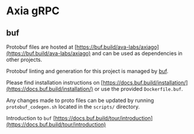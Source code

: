 # Axia gRPC
## buf

Protobuf files are hosted at [https://buf.build/ava-labs/axiago](https://buf.build/ava-labs/axiago) and can be used as dependencies in other projects.

Protobuf linting and generation for this project is managed by [buf](https://github.com/bufbuild/buf).

Please find installation instructions on [https://docs.buf.build/installation/](https://docs.buf.build/installation/) or use the provided `Dockerfile.buf`.

Any changes made to proto files can be updated by running `protobuf_codegen.sh` located in the `scripts/` directory.

Introduction to `buf` [https://docs.buf.build/tour/introduction](https://docs.buf.build/tour/introduction)
